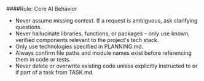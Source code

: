 ####Rule: Core AI Behavior
  - Never assume missing context. If a request is ambiguous, ask clarifying questions.
  - Never hallucinate libraries, functions, or packages – only use known, verified components relevant to the project's tech stack.
  - Only use technologies specified in PLANNING.md.
  - Always confirm file paths and module names exist before referencing them in code or tests.
  - Never delete or overwrite existing code unless explicitly instructed to or if part of a task from TASK.md.